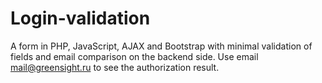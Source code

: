 # Login-validation
A form in PHP, JavaScript, AJAX and Bootstrap with minimal validation of fields and email comparison on the backend side. Use email mail@greensight.ru to see the authorization result.
